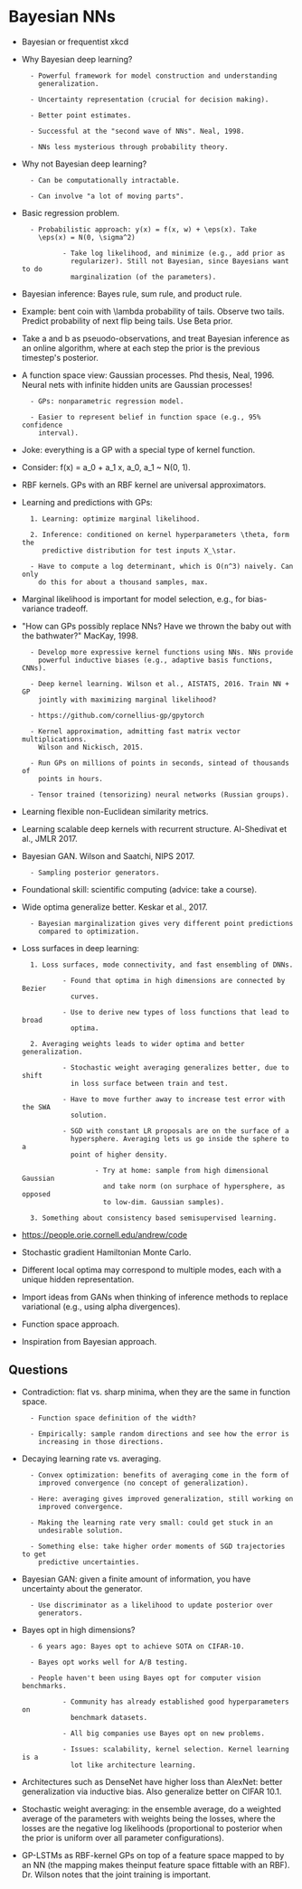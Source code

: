 # Bayesian NNs

- Bayesian or frequentist xkcd

- Why Bayesian deep learning?

        - Powerful framework for model construction and understanding
          generalization.

        - Uncertainty representation (crucial for decision making).

        - Better point estimates.

        - Successful at the "second wave of NNs". Neal, 1998.

        - NNs less mysterious through probability theory.

- Why not Bayesian deep learning?

        - Can be computationally intractable.

        - Can involve "a lot of moving parts".

- Basic regression problem.

        - Probabilistic approach: y(x) = f(x, w) + \eps(x). Take
          \eps(x) = N(0, \sigma^2)

                - Take log likelihood, and minimize (e.g., add prior as
                  regularizer). Still not Bayesian, since Bayesians want to do
                  marginalization (of the parameters).

- Bayesian inference: Bayes rule, sum rule, and product rule.

- Example: bent coin with \lambda probability of tails. Observe two tails.
  Predict probability of next flip being tails. Use Beta prior.

- Take a and b as pseuodo-observations, and treat Bayesian inference as an
  online algorithm, where at each step the prior is the previous timestep's
  posterior.

- A function space view: Gaussian processes. Phd thesis, Neal, 1996. Neural
  nets with infinite hidden units are Gaussian processes!

        - GPs: nonparametric regression model.

        - Easier to represent belief in function space (e.g., 95% confidence
          interval).

- Joke: everything is a GP with a special type of kernel function.

- Consider: f(x) = a_0 + a_1 x, a_0, a_1 ~ N(0, 1).

- RBF kernels. GPs with an RBF kernel are universal approximators.

- Learning and predictions with GPs:

        1. Learning: optimize marginal likelihood.

        2. Inference: conditioned on kernel hyperparameters \theta, form the
           predictive distribution for test inputs X_\star.

        - Have to compute a log determinant, which is O(n^3) naively. Can only
          do this for about a thousand samples, max.

- Marginal likelihood is important for model selection, e.g., for bias-variance
  tradeoff.

- "How can GPs possibly replace NNs? Have we thrown the baby out with the
  bathwater?" MacKay, 1998.

        - Develop more expressive kernel functions using NNs. NNs provide
          powerful inductive biases (e.g., adaptive basis functions, CNNs).

        - Deep kernel learning. Wilson et al., AISTATS, 2016. Train NN + GP
          jointly with maximizing marginal likelihood?

        - https://github.com/cornellius-gp/gpytorch

        - Kernel approximation, admitting fast matrix vector multiplications.
          Wilson and Nickisch, 2015.

        - Run GPs on millions of points in seconds, sintead of thousands of
          points in hours.

        - Tensor trained (tensorizing) neural networks (Russian groups).

- Learning flexible non-Euclidean similarity metrics.

- Learning scalable deep kernels with recurrent structure.
  Al-Shedivat et al., JMLR 2017.

- Bayesian GAN. Wilson and Saatchi, NIPS 2017.

        - Sampling posterior generators.

- Foundational skill: scientific computing (advice: take a course).

- Wide optima generalize better. Keskar et al., 2017.

        - Bayesian marginalization gives very different point predictions
          compared to optimization.

- Loss surfaces in deep learning:

        1. Loss surfaces, mode connectivity, and fast ensembling of DNNs.

                - Found that optima in high dimensions are connected by Bezier
                  curves.

                - Use to derive new types of loss functions that lead to broad
                  optima.

        2. Averaging weights leads to wider optima and better generalization.

                - Stochastic weight averaging generalizes better, due to shift
                  in loss surface between train and test.

                - Have to move further away to increase test error with the SWA
                  solution.

                - SGD with constant LR proposals are on the surface of a
                  hypersphere. Averaging lets us go inside the sphere to a
                  point of higher density.

                        - Try at home: sample from high dimensional Gaussian
                          and take norm (on surphace of hypersphere, as opposed
                          to low-dim. Gaussian samples).

        3. Something about consistency based semisupervised learning.

- https://people.orie.cornell.edu/andrew/code

- Stochastic gradient Hamiltonian Monte Carlo.

- Different local optima may correspond to multiple modes, each with a unique
  hidden representation.

- Import ideas from GANs when thinking of inference methods to replace
  variational (e.g., using alpha divergences).

- Function space approach.

- Inspiration from Bayesian approach.


## Questions

- Contradiction: flat vs. sharp minima, when they are the same in function space.

        - Function space definition of the width?

        - Empirically: sample random directions and see how the error is
          increasing in those directions.

- Decaying learning rate vs. averaging.

        - Convex optimization: benefits of averaging come in the form of
          improved convergence (no concept of generalization).

        - Here: averaging gives improved generalization, still working on
          improved convergence.

        - Making the learning rate very small: could get stuck in an
          undesirable solution.

        - Something else: take higher order moments of SGD trajectories to get
          predictive uncertainties.

- Bayesian GAN: given a finite amount of information, you have uncertainty
  about the generator.

        - Use discriminator as a likelihood to update posterior over
          generators.

- Bayes opt in high dimensions?

        - 6 years ago: Bayes opt to achieve SOTA on CIFAR-10.

        - Bayes opt works well for A/B testing.

        - People haven't been using Bayes opt for computer vision benchmarks.

                - Community has already established good hyperparameters on
                  benchmark datasets.

                - All big companies use Bayes opt on new problems.

                - Issues: scalability, kernel selection. Kernel learning is a
                  lot like architecture learning.

- Architectures such as DenseNet have higher loss than AlexNet: better
  generalization via inductive bias. Also generalize better on CIFAR 10.1.

- Stochastic weight averaging: in the ensemble average, do a weighted average
  of the parameters with weights being the losses, where the losses are the
  negative log likelihoods (proportional to posterior when the prior is
  uniform over all parameter configurations).

- GP-LSTMs as RBF-kernel GPs on top of a feature space mapped to by an NN (the
  mapping makes theinput feature space fittable with an RBF). Dr. Wilson notes
  that the joint training is important.
